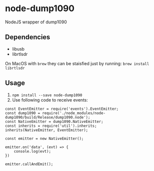 # node-dump1090

NodeJS wrapper of dump1090

## Dependencies
- libusb
- librtlsdr

On MacOS with `brew` they can be staisfied just by running: `brew install librtlsdr`

## Usage

1. `npm install --save node-dump1090`
2. Use following code to receive events:
```node
const EventEmitter = require('events').EventEmitter;
const dump1090 = require('./node_modules/node-dump1090/build/Release/dump1090.node');
const NativeEmitter = dump1090.NativeEmitter;
const inherits = require('util').inherits;
inherits(NativeEmitter, EventEmitter);

const emitter = new NativeEmitter();

emitter.on('data', (evt) => {
    console.log(evt);
})

emitter.callAndEmit();
```
